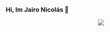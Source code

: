 ### Hi, Im Jairo Nicolás 👋

<p align="center">
  <a href="https://github.com/DenverCoder1/readme-typing-svg"><img src="https://readme-typing-svg.herokuapp.com?font=Time+New+Roman&color=cyan&size=25&center=true&vCenter=true&width=600&height=100&lines=Jairo+Nicolás+Gómez+💻..&hearts;++;Systems and Computing Engineering Student+👨🏻‍🎓,;Passionate+about+technology+and+sports,;Entrepeneurship+and+growth+are+my+passions,;Active+Learner,;Love+to+learn+new+stuffs..<3"></a>
</p>

<!--
Here are some ideas to get you started:

- 🔭 I’m currently working on ...
- 🌱 I’m currently learning ...
- 👯 I’m looking to collaborate on ...
- 🤔 I’m looking for help with ...
- 💬 Ask me about ...
- 📫 How to reach me: ...
- 😄 Pronouns: ...
- ⚡ Fun fact: ...
-->
